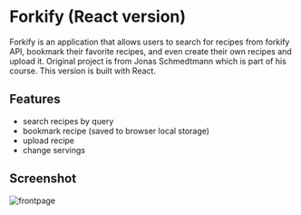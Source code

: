 # Forkify (React version)

Forkify is an application that allows users to search for recipes from forkify API, bookmark their favorite recipes, and even create their own recipes and upload it. Original project is from Jonas Schmedtmann which is part of his course. This version is built with React.

## Features

- search recipes by query
- bookmark recipe (saved to browser local storage)
- upload recipe
- change servings

## Screenshot

![frontpage](https://i.imgur.com/wmDuulA.png)
